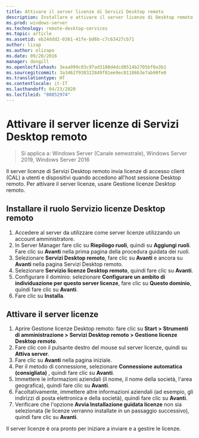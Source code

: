 ```yaml
---
title: Attivare il server licenze di Servizi Desktop remoto
description: Installare e attivare il server licenze di Desktop remoto
ms.prod: windows-server
ms.technology: remote-desktop-services
ms.topic: article
ms.assetid: eb24ddd2-0361-41fe-bd6b-c7c63427cb71
author: lizap
ms.author: elizapo
ms.date: 09/20/2016
manager: dongill
ms.openlocfilehash: 3eaa999c03c97ad3188d4dcd8514b2705bf0a3b1
ms.sourcegitcommit: 3a3d62f938322849f81ee9ec01186b3e7ab90fe0
ms.translationtype: HT
ms.contentlocale: it-IT
ms.lasthandoff: 04/23/2020
ms.locfileid: "80852974"
---
```

# <a name="activate-the-remote-desktop-services-license-server"></a>Attivare il server licenze di Servizi Desktop remoto

>Si applica a: Windows Server (Canale semestrale), Windows Server 2019, Windows Server 2016

Il server licenze di Servizi Desktop remoto invia licenze di accesso client (CAL) a utenti e dispositivi quando accedono all'host sessione Desktop remoto. Per attivare il server licenze, usare Gestione licenze Desktop remoto. 

## <a name="install-the-rd-licensing-role"></a>Installare il ruolo Servizio licenze Desktop remoto

1. Accedere al server da utilizzare come server licenze utilizzando un account amministratore.
2. In Server Manager fare clic su **Riepilogo ruoli**, quindi su **Aggiungi ruoli**.
   Fare clic su **Avanti** nella prima pagina della procedura guidata dei ruoli.
3. Selezionare **Servizi Desktop remoto**, fare clic su **Avanti** e ancora su **Avanti** nella pagina Servizi Desktop remoto.
4. Selezionare **Servizio licenze Desktop remoto**, quindi fare clic su **Avanti**.
5. Configurare il dominio: selezionare **Configurare un ambito di individuazione per questo server licenze**, fare clic su **Questo dominio**, quindi fare clic su **Avanti**.
6. Fare clic su **Installa**.

## <a name="activate-the-license-server"></a>Attivare il server licenze

1. Aprire Gestione licenze Desktop remoto: fare clic su **Start > Strumenti di amministrazione > Servizi Desktop remoto > Gestione licenze Desktop remoto**.
2. Fare clic con il pulsante destro del mouse sul server licenze, quindi su **Attiva server**.
3. Fare clic su **Avanti** nella pagina iniziale.
4. Per il metodo di connessione, selezionare **Connessione automatica (consigliata)** , quindi fare clic su **Avanti**.
5. Immettere le informazioni aziendali (il nome, il nome della società, l'area geografica), quindi fare clic su **Avanti**.
6. Facoltativamente, immettere altre informazioni aziendali (ad esempio, gli indirizzi di posta elettronica e della società), quindi fare clic su **Avanti**. 
7. Verificare che l'opzione **Avvia Installazione guidata licenze** non sia selezionata (le licenze verranno installate in un passaggio successivo), quindi fare clic su **Avanti**.

Il server licenze è ora pronto per iniziare a inviare e a gestire le licenze. 